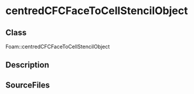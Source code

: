 # centredCFCFaceToCellStencilObject 
## Class
Foam::centredCFCFaceToCellStencilObject

## Description

## SourceFiles

